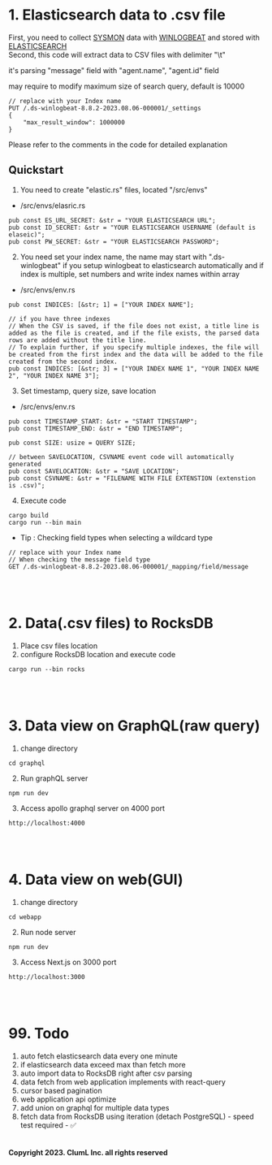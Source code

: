 # 1. Elasticsearch data to .csv file

First, you need to collect [SYSMON](https://learn.microsoft.com/ko-kr/sysinternals/downloads/sysmon) data with [WINLOGBEAT](https://www.elastic.co/kr/beats/winlogbeat) and stored with [ELASTICSEARCH](https://www.elastic.co/kr/elasticsearch)   
Second, this code will extract data to CSV files with delimiter "\t"

it's parsing "message" field with "agent.name", "agent.id" field

may require to modify maximum size of search query, default is 10000
```
// replace with your Index name
PUT /.ds-winlogbeat-8.8.2-2023.08.06-000001/_settings
{
    "max_result_window": 1000000
}
```

Please refer to the comments in the code for detailed explanation

## Quickstart
1. You need to create "elastic.rs" files, located "/src/envs"
- /src/envs/elasric.rs
```
pub const ES_URL_SECRET: &str = "YOUR ELASTICSEARCH URL";
pub const ID_SECRET: &str = "YOUR ELASTICSEARCH USERNAME (default is elaseic)";
pub const PW_SECRET: &str = "YOUR ELASTICSEARCH PASSWORD";
```
2. You need set your index name, the name may start with ".ds-winlogbeat" if you setup winlogbeat to elasticsearch automatically
and if index is multiple, set numbers and write index names within array
- /src/envs/env.rs
```
pub const INDICES: [&str; 1] = ["YOUR INDEX NAME"];

// if you have three indexes
// When the CSV is saved, if the file does not exist, a title line is added as the file is created, and if the file exists, the parsed data rows are added without the title line.
// To explain further, if you specify multiple indexes, the file will be created from the first index and the data will be added to the file created from the second index.
pub const INDICES: [&str; 3] = ["YOUR INDEX NAME 1", "YOUR INDEX NAME 2", "YOUR INDEX NAME 3"];
```
3. Set timestamp, query size, save location
- /src/envs/env.rs
```
pub const TIMESTAMP_START: &str = "START TIMESTAMP";
pub const TIMESTAMP_END: &str = "END TIMESTAMP";

pub const SIZE: usize = QUERY SIZE;

// between SAVELOCATION, CSVNAME event code will automatically generated
pub const SAVELOCATION: &str = "SAVE LOCATION";
pub const CSVNAME: &str = "FILENAME WITH FILE EXTENSTION (extenstion is .csv)";
```
4. Execute code
```
cargo build
cargo run --bin main
```

* Tip : Checking field types when selecting a wildcard type
```
// replace with your Index name
// When checking the message field type
GET /.ds-winlogbeat-8.8.2-2023.08.06-000001/_mapping/field/message
```
</br></br>

# 2. Data(.csv files) to RocksDB
1. Place csv files location
2. configure RocksDB location and execute code
```
cargo run --bin rocks
```
</br></br>

# 3. Data view on GraphQL(raw query)
1. change directory
```
cd graphql
```
2. Run graphQL server
```
npm run dev
```
3. Access apollo graphql server on 4000 port
```
http://localhost:4000
```
</br></br>

# 4. Data view on web(GUI)
1. change directory
```
cd webapp
```
2. Run node server
```
npm run dev
```
3. Access Next.js on 3000 port
```
http://localhost:3000
```
</br></br>

# 99. Todo
1. auto fetch elasticsearch data every one minute
2. if elasticsearch data exceed max than fetch more
3. auto import data to RocksDB right after csv parsing
4. data fetch from web application implements with react-query
5. cursor based pagination
6. web application api optimize
7. add union on graphql for multiple data types
8. fetch data from RocksDB using iteration (detach PostgreSQL) - speed test required - ✅
</br></br>


#### Copyright 2023. ClumL Inc. all rights reserved 